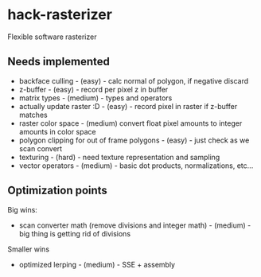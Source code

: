 # hack-rasterizer
Flexible software rasterizer

## Needs implemented
- backface culling - (easy) - calc normal of polygon, if negative discard
- z-buffer - (easy) - record per pixel z in buffer
- matrix types - (medium) - types and operators
- actually update raster :D - (easy) - record pixel in raster if z-buffer matches
- raster color space - (medium) convert float pixel amounts to integer amounts in color space
- polygon clipping for out of frame polygons - (easy) - just check as we scan convert
- texturing - (hard) - need texture representation and sampling
- vector operators - (medium) - basic dot products, normalizations, etc...

## Optimization points

Big wins:
- scan converter math (remove divisions and integer math) - (medium) - big thing is getting rid of divisions

Smaller wins
- optimized lerping - (medium) - SSE + assembly
